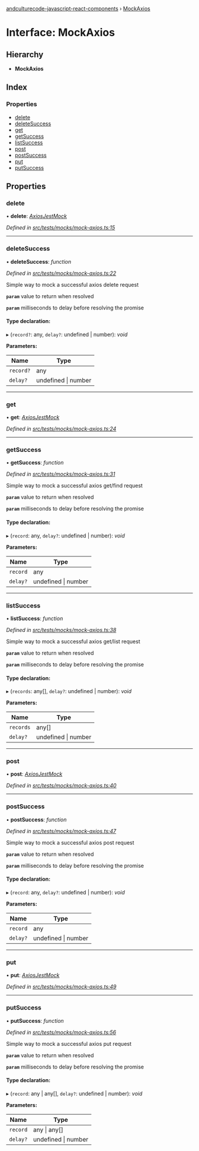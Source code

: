 [andculturecode-javascript-react-components](../README.md) › [MockAxios](mockaxios.md)

# Interface: MockAxios

## Hierarchy

* **MockAxios**

## Index

### Properties

* [delete](mockaxios.md#delete)
* [deleteSuccess](mockaxios.md#deletesuccess)
* [get](mockaxios.md#get)
* [getSuccess](mockaxios.md#getsuccess)
* [listSuccess](mockaxios.md#listsuccess)
* [post](mockaxios.md#post)
* [postSuccess](mockaxios.md#postsuccess)
* [put](mockaxios.md#put)
* [putSuccess](mockaxios.md#putsuccess)

## Properties

###  delete

• **delete**: *[AxiosJestMock](../README.md#axiosjestmock)*

*Defined in [src/tests/mocks/mock-axios.ts:15](https://github.com/AndcultureCode/AndcultureCode.JavaScript.React.Components/blob/1237fb1/src/tests/mocks/mock-axios.ts#L15)*

___

###  deleteSuccess

• **deleteSuccess**: *function*

*Defined in [src/tests/mocks/mock-axios.ts:22](https://github.com/AndcultureCode/AndcultureCode.JavaScript.React.Components/blob/1237fb1/src/tests/mocks/mock-axios.ts#L22)*

Simple way to mock a successful axios delete request

**`param`** value to return when resolved

**`param`** milliseconds to delay before resolving the promise

#### Type declaration:

▸ (`record?`: any, `delay?`: undefined | number): *void*

**Parameters:**

Name | Type |
------ | ------ |
`record?` | any |
`delay?` | undefined &#124; number |

___

###  get

• **get**: *[AxiosJestMock](../README.md#axiosjestmock)*

*Defined in [src/tests/mocks/mock-axios.ts:24](https://github.com/AndcultureCode/AndcultureCode.JavaScript.React.Components/blob/1237fb1/src/tests/mocks/mock-axios.ts#L24)*

___

###  getSuccess

• **getSuccess**: *function*

*Defined in [src/tests/mocks/mock-axios.ts:31](https://github.com/AndcultureCode/AndcultureCode.JavaScript.React.Components/blob/1237fb1/src/tests/mocks/mock-axios.ts#L31)*

Simple way to mock a successful axios get/find request

**`param`** value to return when resolved

**`param`** milliseconds to delay before resolving the promise

#### Type declaration:

▸ (`record`: any, `delay?`: undefined | number): *void*

**Parameters:**

Name | Type |
------ | ------ |
`record` | any |
`delay?` | undefined &#124; number |

___

###  listSuccess

• **listSuccess**: *function*

*Defined in [src/tests/mocks/mock-axios.ts:38](https://github.com/AndcultureCode/AndcultureCode.JavaScript.React.Components/blob/1237fb1/src/tests/mocks/mock-axios.ts#L38)*

Simple way to mock a successful axios get/list request

**`param`** value to return when resolved

**`param`** milliseconds to delay before resolving the promise

#### Type declaration:

▸ (`records`: any[], `delay?`: undefined | number): *void*

**Parameters:**

Name | Type |
------ | ------ |
`records` | any[] |
`delay?` | undefined &#124; number |

___

###  post

• **post**: *[AxiosJestMock](../README.md#axiosjestmock)*

*Defined in [src/tests/mocks/mock-axios.ts:40](https://github.com/AndcultureCode/AndcultureCode.JavaScript.React.Components/blob/1237fb1/src/tests/mocks/mock-axios.ts#L40)*

___

###  postSuccess

• **postSuccess**: *function*

*Defined in [src/tests/mocks/mock-axios.ts:47](https://github.com/AndcultureCode/AndcultureCode.JavaScript.React.Components/blob/1237fb1/src/tests/mocks/mock-axios.ts#L47)*

Simple way to mock a successful axios post request

**`param`** value to return when resolved

**`param`** milliseconds to delay before resolving the promise

#### Type declaration:

▸ (`record`: any, `delay?`: undefined | number): *void*

**Parameters:**

Name | Type |
------ | ------ |
`record` | any |
`delay?` | undefined &#124; number |

___

###  put

• **put**: *[AxiosJestMock](../README.md#axiosjestmock)*

*Defined in [src/tests/mocks/mock-axios.ts:49](https://github.com/AndcultureCode/AndcultureCode.JavaScript.React.Components/blob/1237fb1/src/tests/mocks/mock-axios.ts#L49)*

___

###  putSuccess

• **putSuccess**: *function*

*Defined in [src/tests/mocks/mock-axios.ts:56](https://github.com/AndcultureCode/AndcultureCode.JavaScript.React.Components/blob/1237fb1/src/tests/mocks/mock-axios.ts#L56)*

Simple way to mock a successful axios put request

**`param`** value to return when resolved

**`param`** milliseconds to delay before resolving the promise

#### Type declaration:

▸ (`record`: any | any[], `delay?`: undefined | number): *void*

**Parameters:**

Name | Type |
------ | ------ |
`record` | any &#124; any[] |
`delay?` | undefined &#124; number |
